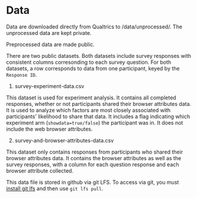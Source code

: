 # Data

Data are downloaded directly from Qualtrics to /data/unprocessed/. The unprocessed data are kept private. 

Preprocessed data are made public.

There are two public datasets.
Both datasets include survey responses with consistent columns corresonding to each survey question. For both datasets, a row corresponds to data from one participant, keyed by the `Response ID`.


1. survey-experiment-data.csv

This dataset is used for experiment analysis. It contains all completed responses, whether or not participants shared their browser attributes data. 
It is used to analyze which factors are most closely associated with participants' likelihood to share that data. It includes a flag indicating which experiment arm (`showdata=true/false`) the participant was in. 
It does not include the web browser attributes.

2. survey-and-browser-attributes-data.csv

This dataset only contains responses from participants who shared their browser attributes data. It contains the browser attributes as well as the survey responses, with a column for each question response and each browser attribute collected.

This data file is stored in github via git LFS.
To access via git, you must [install git lfs](https://git-lfs.com/) and then use `git lfs pull`.
